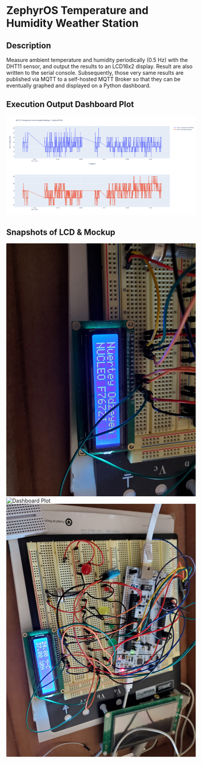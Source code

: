 # ZephyrOS Temperature and Humidity Weather Station

## Description
Measure ambient temperature and humidity periodically (0.5 Hz) with the 
DHT11 sensor, and output the results to an LCD16x2 display. Result are also
written to the serial console. Subsequently, those very same results are
published via MQTT to a self-hosted MQTT Broker so that they can be eventually 
graphed and displayed on a Python dashboard.


## Execution Output Dashboard Plot
![Dashboard Plot](https://github.com/nuertey/ZephyrOS-WeatherStation/blob/main/weather_station-dashboard_plot.png?raw=true)

## Snapshots of LCD & Mockup
![Dashboard Plot](https://github.com/nuertey/ZephyrOS-WeatherStation/blob/main/20221009_112913.jpg?raw=true)
![Dashboard Plot](https://github.com/nuertey/ZephyrOS-WeatherStation/blob/main/20221009_112920.jpg?raw=true)
![Dashboard Plot](https://github.com/nuertey/ZephyrOS-WeatherStation/blob/main/20221009_112932.jpg?raw=true)
